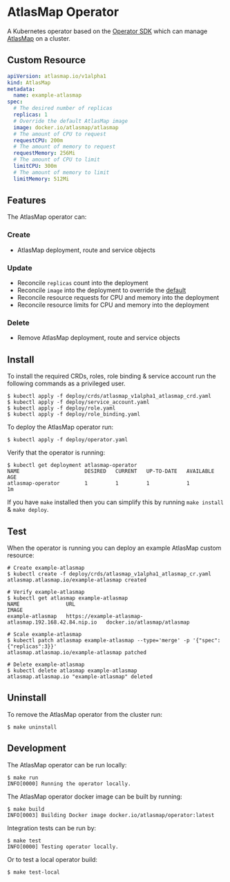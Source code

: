 # AtlasMap Operator

A Kubernetes operator based on the [Operator SDK](https://github.com/operator-framework/operator-sdk) which can manage [AtlasMap](https://www.atlasmap.io/) on a cluster.

## Custom Resource

```yaml
apiVersion: atlasmap.io/v1alpha1
kind: AtlasMap
metadata:
  name: example-atlasmap
spec:
  # The desired number of replicas
  replicas: 1
  # Override the default AtlasMap image
  image: docker.io/atlasmap/atlasmap
  # The amount of CPU to request
  requestCPU: 200m
  # The amount of memory to request
  requestMemory: 256Mi
  # The amount of CPU to limit
  limitCPU: 300m
  # The amount of memory to limit
  limitMemory: 512Mi
```

## Features

The AtlasMap operator can:

### Create
* AtlasMap deployment, route and service objects
### Update
* Reconcile `replicas` count into the deployment
* Reconcile `image` into the deployment to override the [default](https://hub.docker.com/r/atlasmap/atlasmap)
* Reconcile resource requests for CPU and memory into the deployment
* Reconcile resource limits for CPU and memory into the deployment
### Delete
* Remove AtlasMap deployment, route and service objects

## Install

To install the required CRDs, roles, role binding & service account run the following commands as a privileged user.

```console
$ kubectl apply -f deploy/crds/atlasmap_v1alpha1_atlasmap_crd.yaml
$ kubectl apply -f deploy/service_account.yaml
$ kubectl apply -f deploy/role.yaml
$ kubectl apply -f deploy/role_binding.yaml
```

To deploy the AtlasMap operator run:

```console
$ kubectl apply -f deploy/operator.yaml
```

Verify that the operator is running:

```console
$ kubectl get deployment atlasmap-operator
NAME                     DESIRED   CURRENT   UP-TO-DATE   AVAILABLE   AGE
atlasmap-operator        1         1         1            1           1m
```

If you have `make` installed then you can simplify this by running `make install` & `make deploy`.

## Test

When the operator is running you can deploy an example AtlasMap custom resource:

```console
# Create example-atlasmap
$ kubectl create -f deploy/crds/atlasmap_v1alpha1_atlasmap_cr.yaml
atlasmap.atlasmap.io/example-atlasmap created

# Verify example-atlasmap
$ kubectl get atlasmap example-atlasmap
NAME               URL                                                      IMAGE
example-atlasmap   https://example-atlasmap-atlasmap.192.168.42.84.nip.io   docker.io/atlasmap/atlasmap

# Scale example-atlasmap
$ kubectl patch atlasmap example-atlasmap --type='merge' -p '{"spec":{"replicas":3}}'
atlasmap.atlasmap.io/example-atlasmap patched

# Delete example-atlasmap
$ kubectl delete atlasmap example-atlasmap
atlasmap.atlasmap.io "example-atlasmap" deleted
```

## Uninstall

To remove the AtlasMap operator from the cluster run:

```console
$ make uninstall
```

## Development

The AtlasMap operator can be run locally:

```console
$ make run
INFO[0000] Running the operator locally.
```

The AtlasMap operator docker image can be built by running:

```console
$ make build
INFO[0003] Building Docker image docker.io/atlasmap/operator:latest
```

Integration tests can be run by:

```console
$ make test
INFO[0000] Testing operator locally.
```

Or to test a local operator build:

```console
$ make test-local
```
